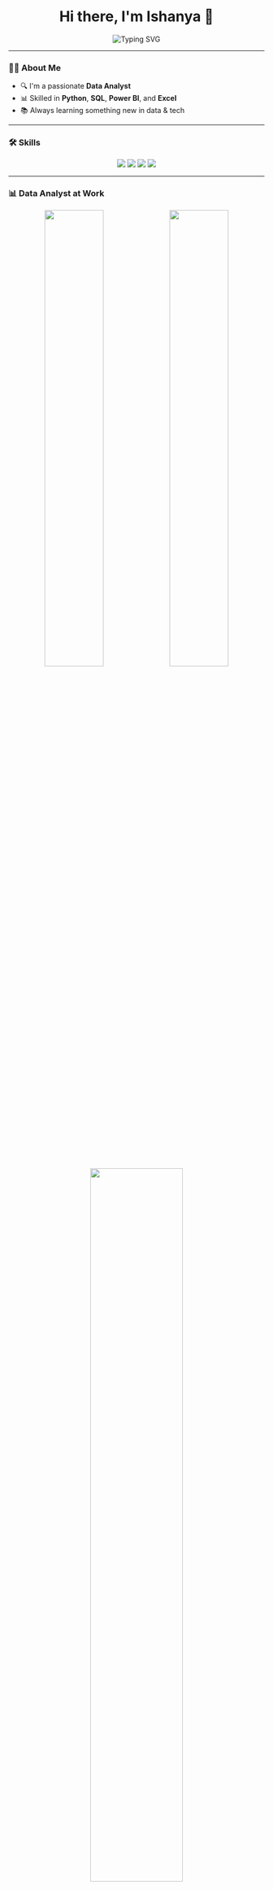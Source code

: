<h1 align="center">Hi there, I'm Ishanya 👋</h1>

<p align="center">
  <img src="https://readme-typing-svg.herokuapp.com?font=Fira+Code&weight=500&size=24&pause=1000&center=true&width=435&lines=Data+Analyst;Python+%7C+SQL+%7C+Power+BI+%7C+Excel" alt="Typing SVG" />
</p>

---

### 💁‍♀️ About Me
- 🔍 I'm a passionate **Data Analyst**
- 📊 Skilled in **Python**, **SQL**, **Power BI**, and **Excel**
- 📚 Always learning something new in data & tech

---

### 🛠️ Skills

<p align="center">
  <img src="https://img.shields.io/badge/-Python-3776AB?logo=python&logoColor=white&style=for-the-badge" />
  <img src="https://img.shields.io/badge/-SQL-003B57?logo=postgresql&logoColor=white&style=for-the-badge" />
  <img src="https://img.shields.io/badge/-Power%20BI-F2C811?logo=powerbi&logoColor=black&style=for-the-badge" />
  <img src="https://img.shields.io/badge/-Excel-217346?logo=microsoft-excel&logoColor=white&style=for-the-badge" />
</p>

---

### 📊 Data Analyst at Work

<p align="center">
  <img src="https://github-readme-stats.vercel.app/api?username=Ishanya&show_icons=true&theme=radical" width="48%" />
  <img src="https://github-readme-stats.vercel.app/api/top-langs/?username=Ishanya&layout=compact&theme=radical&hide=java,html,css,jupyter%20notebook,batchfile,shell" width="48%" />
</p>

<p align="center">
  <img src="https://github-readme-streak-stats.herokuapp.com/?user=Ishanya&theme=radical" width="60%" />
</p>

---

### 🧰 Tools & Technologies

<p align="center">
  <img src="https://img.shields.io/badge/-Python-3776AB?logo=python&logoColor=white&style=for-the-badge" />
  <img src="https://img.shields.io/badge/-SQL-003B57?logo=postgresql&logoColor=white&style=for-the-badge" />
  <img src="https://img.shields.io/badge/-Power%20BI-F2C811?logo=powerbi&logoColor=black&style=for-the-badge" />
  <img src="https://img.shields.io/badge/-Excel-217346?logo=microsoft-excel&logoColor=white&style=for-the-badge" />
</p>

---

### 🌐 Connect with Me

<p align="center">
  <a href="https://www.linkedin.com/in/ishanya-sharma-59930b256" target="_blank">
    <img src="https://img.shields.io/badge/-LinkedIn-0A66C2?logo=linkedin&logoColor=white&style=for-the-badge" />
  </a>
</p>
